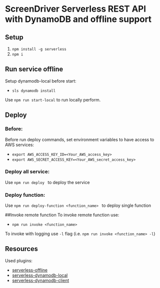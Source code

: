 # ScreenDriver Serverless REST API with DynamoDB and offline support

## Setup

1. ```npm install -g serverless```
1. ```npm i```

## Run service offline
Setup dynamodb-local before start:

* ```sls dynamodb install```

Use ```npm run start-local``` to run locally perform.

## Deploy
###  Before:
Before run deploy commands, set environment variables to have access to AWS services:
* ```export AWS_ACCESS_KEY_ID=<Your_AWS_access_key>```
* ```export AWS_SECRET_ACCESS_KEY=<Your_AWS_secret_access_key>```

###  Deploy all service:
Use ```npm run deploy ``` to deploy the service


###  Deploy function:
Use ```npm run deploy-function <function_name> ``` to deploy single function


##Invoke remote function
To invoke remote function use:
* ```npm run invoke <function_name>```

To invoke with logging use ``-l`` flag (i.e. ```npm run invoke <function_name> -l```)

## Resources
Used plugins:

* [serverless-offline](https://github.com/dherault/serverless-offline)
* [serverless-dynamodb-local](https://github.com/99xt/serverless-dynamodb-local)
* [serverless-dynamodb-client](https://github.com/99xt/serverless-dynamodb-client)
